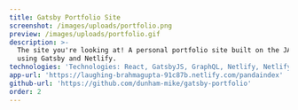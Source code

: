 ```yaml
---
title: Gatsby Portfolio Site
screenshot: /images/uploads/portfolio.png
preview: /images/uploads/portfolio.gif
description: >-
  The site you're looking at! A personal portfolio site built on the JAMStack
  using Gatsby and Netlify.
technologies: 'Technologies: React, GatsbyJS, GraphQL, Netlify, NetlifyCMS, Bulma'
app-url: 'https://laughing-brahmagupta-91c87b.netlify.com/pandaindex'
github-url: 'https://github.com/dunham-mike/gatsby-portfolio'
order: 2
---
```

